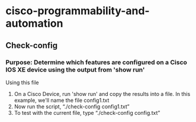 # cisco-programmability-and-automation

## Check-config
### Purpose: Determine which features are configured on a Cisco IOS XE device using the output from 'show run'


Using this file
1. On a Cisco Device, run 'show run' and copy the results into a file. In this example, we'll name the file config1.txt
1. Now run the script, “./check-config config1.txt” 
1. To test with the current file, type “./check-config config.txt” 
